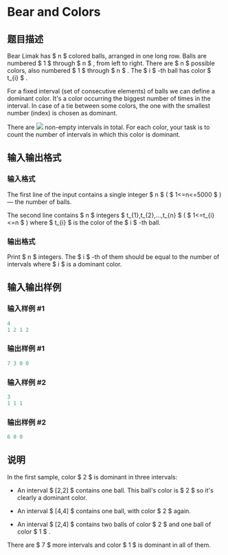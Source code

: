 # Bear and Colors

## 题目描述

Bear Limak has $ n $ colored balls, arranged in one long row. Balls are numbered $ 1 $ through $ n $ , from left to right. There are $ n $ possible colors, also numbered $ 1 $ through $ n $ . The $ i $ -th ball has color $ t_{i} $ .

For a fixed interval (set of consecutive elements) of balls we can define a dominant color. It's a color occurring the biggest number of times in the interval. In case of a tie between some colors, the one with the smallest number (index) is chosen as dominant.

There are ![](https://cdn.luogu.com.cn/upload/vjudge_pic/CF643A/e72cbeaa17cceea137ec85134680a8c41a08d995.png) non-empty intervals in total. For each color, your task is to count the number of intervals in which this color is dominant.

## 输入输出格式

### 输入格式

The first line of the input contains a single integer $ n $ ( $ 1<=n<=5000 $ ) — the number of balls.

The second line contains $ n $ integers $ t_{1},t_{2},...,t_{n} $ ( $ 1<=t_{i}<=n $ ) where $ t_{i} $ is the color of the $ i $ -th ball.

### 输出格式

Print $ n $ integers. The $ i $ -th of them should be equal to the number of intervals where $ i $ is a dominant color.

## 输入输出样例

### 输入样例 #1

```cpp
4
1 2 1 2

```
### 输出样例 #1

```cpp
7 3 0 0 

```
### 输入样例 #2

```cpp
3
1 1 1

```
### 输出样例 #2

```cpp
6 0 0 

```
## 说明

In the first sample, color $ 2 $ is dominant in three intervals:

- An interval $ [2,2] $ contains one ball. This ball's color is $ 2 $ so it's clearly a dominant color.

- An interval $ [4,4] $ contains one ball, with color $ 2 $ again.

- An interval $ [2,4] $ contains two balls of color $ 2 $ and one ball of color $ 1 $ .

There are $ 7 $ more intervals and color $ 1 $ is dominant in all of them.


